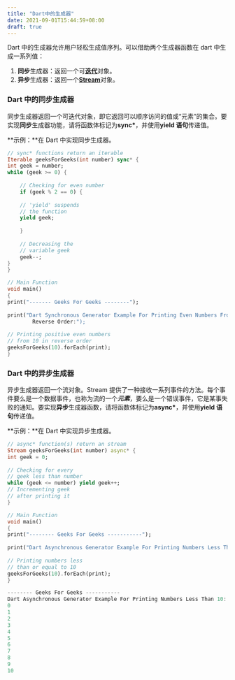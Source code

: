 ```yaml
---
title: "Dart中的生成器"
date: 2021-09-01T15:44:59+08:00
draft: true
---
```


Dart 中的生成器允许用户轻松生成值序列。可以借助两个生成器函数在 dart 中生成一系列值：

1. **同步**生成器：返回一个可[**迭代**](https://api.dart.dev/stable/dart-core/Iterable-class.html)对象。
2. **异步**生成器：返回一个[**Stream**](https://api.dart.dev/stable/dart-async/Stream-class.html)对象。

### Dart 中的同步生成器

同步生成器返回一个可迭代对象，即它返回可以顺序访问的值或“元素”的集合。要实现**同步**生成器功能，请将函数体标记为**sync\***，并使用**yield 语句**传递值。

**示例：**在 Dart 中实现同步生成器。

```dart
// sync* functions return an iterable
Iterable geeksForGeeks(int number) sync* {
int geek = number;
while (geek >= 0) {
	
	// Checking for even number
	if (geek % 2 == 0) {
		
	// 'yield' suspends
	// the function
	yield geek;
		
	}
	
	// Decreasing the
	// variable geek
	geek--;
}
}

// Main Function
void main()
{
print("------- Geeks For Geeks --------");
	
print("Dart Synchronous Generator Example For Printing Even Numbers From 10 In
		Reverse Order:");
	
// Printing positive even numbers
// from 10 in reverse order
geeksForGeeks(10).forEach(print);
}

```

### Dart 中的异步生成器

异步生成器返回一个流对象。Stream 提供了一种接收一系列事件的方法。每个事件要么是一个数据事件，也称为流的一个***元素***，要么是一个错误事件，它是某事失败的通知。要实现**异步**生成器函数，请将函数体标记为**async\***，并使用**yield 语句**传递值。

**示例：**在 Dart 中实现异步生成器。

```dart
// async* function(s) return an stream
Stream geeksForGeeks(int number) async* {
int geek = 0;
	
// Checking for every
// geek less than number
while (geek <= number) yield geek++;
// Incrementing geek
// after printing it
}

// Main Function
void main()
{
print("-------- Geeks For Geeks -----------");
	
print("Dart Asynchronous Generator Example For Printing Numbers Less Than 10:");
	
// Printing numbers less
// than or equal to 10
geeksForGeeks(10).forEach(print);
}

```



```dart
-------- Geeks For Geeks -----------
Dart Asynchronous Generator Example For Printing Numbers Less Than 10:
0
1
2
3
4
5
6
7
8
9
10
```


